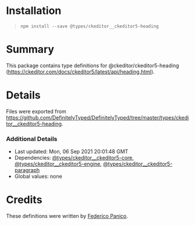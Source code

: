 # Installation
> `npm install --save @types/ckeditor__ckeditor5-heading`

# Summary
This package contains type definitions for @ckeditor/ckeditor5-heading (https://ckeditor.com/docs/ckeditor5/latest/api/heading.html).

# Details
Files were exported from https://github.com/DefinitelyTyped/DefinitelyTyped/tree/master/types/ckeditor__ckeditor5-heading.

### Additional Details
 * Last updated: Mon, 06 Sep 2021 20:01:48 GMT
 * Dependencies: [@types/ckeditor__ckeditor5-core](https://npmjs.com/package/@types/ckeditor__ckeditor5-core), [@types/ckeditor__ckeditor5-engine](https://npmjs.com/package/@types/ckeditor__ckeditor5-engine), [@types/ckeditor__ckeditor5-paragraph](https://npmjs.com/package/@types/ckeditor__ckeditor5-paragraph)
 * Global values: none

# Credits
These definitions were written by [Federico Panico](https://github.com/fedemp).
